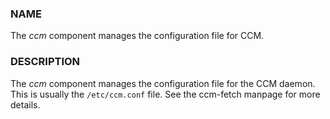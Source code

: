 ### NAME

The _ccm_ component manages the configuration file
for CCM.

### DESCRIPTION

The _ccm_ component manages the configuration file for the CCM
daemon.  This is usually the `/etc/ccm.conf` file. See the ccm-fetch
manpage for more details.
